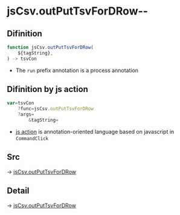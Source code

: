 # jsCsv.outPutTsvForDRow--

## Difinition

```js.js
function jsCsv.outPutTsvForDRow(
	${tagString},
) -> tsvCon
```

- The `run` prefix annotation is a process annotation


## Difinition by js action

```js.js
var=tsvCon
	?func=jsCsv.outPutTsvForDRow
	?args=
		&tagString=
```

- [js action](#) is annotation-oriented language based on javascript in `CommandClick`



## Src

-> [jsCsv.outPutTsvForDRow](https://github.com/puutaro/CommandClick/blob/master/app/src/main/java/com/puutaro/commandclick/fragment_lib/terminal_fragment/js_interface/JsCsv.kt#L349)

## Detail

-> [jsCsv.outPutTsvForDRow](https://github.com/puutaro/CommandClick/blob/master/md/developer/js_interface/details/JsCsv/outPutTsvForDRow.md)
